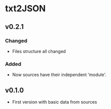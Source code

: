 # txt2JSON
## v0.2.1
 ### Changed
  - Files structure all changed
 ### Added
  - Now sources have their independent 'module'.
## v0.1.0
 - First version with basic data from sources